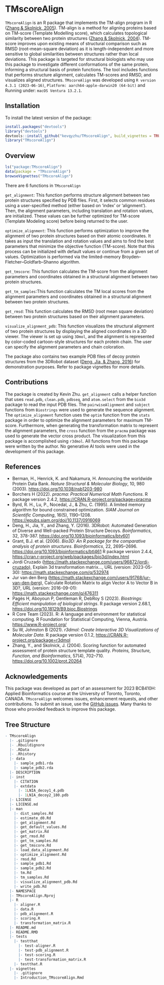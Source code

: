 
<!-- README.md is generated from README.Rmd. Please edit that file -->

# TMscoreAlign

<!-- badges: start -->
<!-- badges: end -->

`TMscoreAlign` is an R package that implements the TM-align program in R
([Zhang & Skolnick, 2005](https://doi.org/10.1002/prot.20264)). TM-align
is a method for aligning proteins based on TM-score (Template Modelling
score), which calculates topological similarity between two protein
structures ([Zhang & Skolnick,
2004](https://doi.org/10.1093/nar/gki524)). TM-score improves upon
existing means of structural comparison such as RMSD (root-mean-square
deviation) as it is length-independent and more sensitive to global
similarities between structures rather than local deviations. This
package is targeted for structural biologists who may use this package
to investigate different conformations of the same protein, informing a
structural basis of protein functions. The tool includes functions that
performs structure alignment, calculates TM-scores and RMSD, and
visualizes aligned structures. `TMscoreAlign` was developed using
`R version 4.3.1 (2023-06-16)`,
`Platform: aarch64-apple-darwin20 (64-bit)` and Running under:
`macOS Ventura 13.2.1`.

## Installation

To install the latest version of the package:

``` r
install.packages("devtools")
library("devtools")
devtools::install_github("kevqyzhu/TMscoreAlign", build_vignettes = TRUE)
library("TMscoreAlign")
```

## Overview

``` r
ls("package:TMscoreAlign")
data(package = "TMscoreAlign") 
browseVignettes("TMscoreAlign")
```

There are 6 functions in `TMscoreAlign`

`get_alignment`: This function performs structure alignment between two
protein structures specified by PDB files. First, it selects common
residues using a user-specified method (either based on ‘index’ or
‘alignment’). Then, the alignment parameters, including translation and
rotation values, are initialized. These values can be further optimized
for TM-score (Template Modeling score) before being returned to the
user.

`optimize_alignment`: This function performs optimization to improve the
alignment of two protein structures based on their atomic coordinates.
It takes as input the translation and rotation values and aims to find
the best parameters that minimize the objective function (TM-score).
Note that this process can be initialized with default values or
continue from a given set of values. Optimization is performed via the
limited-memory Broyden–Fletcher–Goldfarb–Shanno algorithm.

`get_tmscore`: This function calculates the TM-score from the alignment
parameters and coordinates obtained in a structural alignment between
two protein structures.

`get_tm_samples`:This function calculates the TM local scores from the
alignment parameters and coordinates obtained in a structural alignment
between two protein structures.

`get_rmsd`: This function calculates the RMSD (root mean square
deviation) between two protein structures based on their alignment
parameters.

`visualize_alignment_pdb`: This function visualizes the structural
alignment of two protein structures by displaying the aligned
coordinates in a 3D viewer. The viewer is set up using `3Dmol`, and the
alignment is represented by color-coded cartoon-style structures for
each protein chain. The user can specify the alignment parameters and
chain coloration.

The package also contains two example PDB files of decoy protein
structures from the 3DRobot dataset ([Deng, Jia, & Zhang,
2016](https://doi.org/10.1093/bioinformatics/btv601)) for demonstration
purposes. Refer to package vignettes for more details.

## Contributions

The package is created by Kevin Zhu. `get_alignment` calls a helper
function that uses `read.pdb`, `clean.pdb`, `pdbseq`, and `atom.select`
from the `bio3d` package to read the input PDB files. The
`pairwiseAlignment` and `subject` functions from `Biostrings` were used
to generate the sequence alignment. The `optimize_alignment` function
uses the `optim` function from the `stats` package in order to optimize
the alignment parameters for maximum TM-score. Furthermore, when
generating the transformation matrix to represent the alignment
parameters, the `cross` function from the `pracma` package was used to
generate the vector cross product. The visualization from this package
is accomplished using `r3dmol`. All functions from this package were
written by the author. No generative AI tools were used in the
development of this package.

## References

- Berman, H., Henrick, K. and Nakamura, H. Announcing the worldwide
  Protein Data Bank. *Nature Structural & Molecular Biology*, 10, 980
  (2003). <https://doi.org/10.1038/nsb1203-980>
- Borchers H (2022). *pracma: Practical Numerical Math Functions*. R
  package version 2.4.2, <https://CRAN.R-project.org/package=pracma>
- Byrd, R. H., Lu, P., Nocedal, J., & Zhu, C. (1995). A limited memory
  algorithm for bound constrained optimization. *SIAM Journal on
  Scientific Computing*, 16(5), 1190–1208.
  <https://epubs.siam.org/doi/10.1137/0916069>
- Deng, H., Jia, Y., and Zhang, Y. (2016). 3DRobot: Automated Generation
  of Diverse and Well-packed Protein Structure Decoys. *Boinformatics*,
  32, 378-387. <https://doi.org/10.1093/bioinformatics/btv601>
- Grant, B.J. et al. (2006). *Bio3D: An R package for the comparative
  analysis of protein structures*. *Bioinformatics*, 22, 2695–2696.
  <https://doi.org/10.1093/bioinformatics/btl461> R package version
  2.4.4, <https://cran.r-project.org/web/packages/bio3d/index.html>
- Jordi Cruzado
  (<https://math.stackexchange.com/users/96872/jordi-cruzado>), Explain
  3d transformation matrix…, URL (version: 2023-05-30):
  <https://math.stackexchange.com/q/532974>
- Jur van den Berg
  (<https://math.stackexchange.com/users/91768/jur-van-den-berg>),
  Calculate Rotation Matrix to align Vector A to Vector B in 3D?, URL
  (version: 2016-09-01): <https://math.stackexchange.com/q/476311>
- Pagès H, Aboyoun P, Gentleman R, DebRoy S (2023). *Biostrings:
  Efficient manipulation of biological strings*. R package version
  2.68.1, <https://doi.org/10.18129/B9.bioc.Biostrings>
- R Core Team (2023). R: A language and environment for statistical
  computing. R Foundation for Statistical Computing, Vienna, Austria.
  <https://www.R-project.org/>
- Su W, Johnston B (2021). *r3dmol: Create Interactive 3D Visualizations
  of Molecular Data*. R package version 0.1.2,
  <https://CRAN.R-project.org/package=r3dmol>
- Zhang, Y., and Skolnick, J. (2004). Scoring function for automated
  assessment of protein structure template quality. *Proteins,
  Structure, Function, and Bioinformatics*, 57(4), 702–710.
  <https://doi.org/10.1002/prot.20264>

## Acknowledgements

This package was developed as part of an assessment for 2023 BCB410H:
Applied Bioinformatics course at the University of Toronto, Toronto,
CANADA. `TMscoreAlign` welcomes issues, enhancement requests, and other
contributions. To submit an issue, use the [GitHub
issues](https://github.com/kevqyzhu/TMscoreAlign/issues). Many thanks to
those who provided feedback to improve this package.

## Tree Structure

``` r
- TMscoreAlign
  |- .gitignore
  |- .Rbuildignore
  |- .RData
  |- .Rhistory
  |- data
    |- sample_pdb1.rda
    |- sample_pdb2.rda
  |- DESCRIPTION
  |- inst
    |- CITATION
    |- extdata
      |- 1LNIA_decoy1_4.pdb
      |- 1LNIA_decoy2_180.pdb
  |- LICENSE
  |- LICENSE.md
  |- man
    |- dist_samples.Rd
    |- estimate_d0.Rd
    |- get_alignment.Rd
    |- get_default_values.Rd
    |- get_matrix.Rd
    |- get_rmsd.Rd
    |- get_tm_samples.Rd
    |- get_tmscore.Rd
    |- load_data_alignment.Rd
    |- optimize_alignment.Rd
    |- rmsd.Rd
    |- sample_pdb1.Rd
    |- sample_pdb2.Rd
    |- tm.Rd
    |- tm_samples.Rd
    |- visualize_alignment_pdb.Rd
    |- write_pdb.Rd
  |- NAMESPACE
  |- TMscoreAlign.Rproj
  |- R
    |- aligner.R
    |- data.R
    |- pdb_alignment.R
    |- scoring.R
    |- transformation_matrix.R
  |- README.md
  |- README.RMD
  |- tests
    |- testthat
      |- test-aligner.R
      |- test-pdb_alignment.R
      |- test-scoring.R
      |- test-transformation_matrix.R
    |- testthat.R
  |- vignettes
    |- .gitignore
    |- Introduction_TMscoreAlign.Rmd
```
